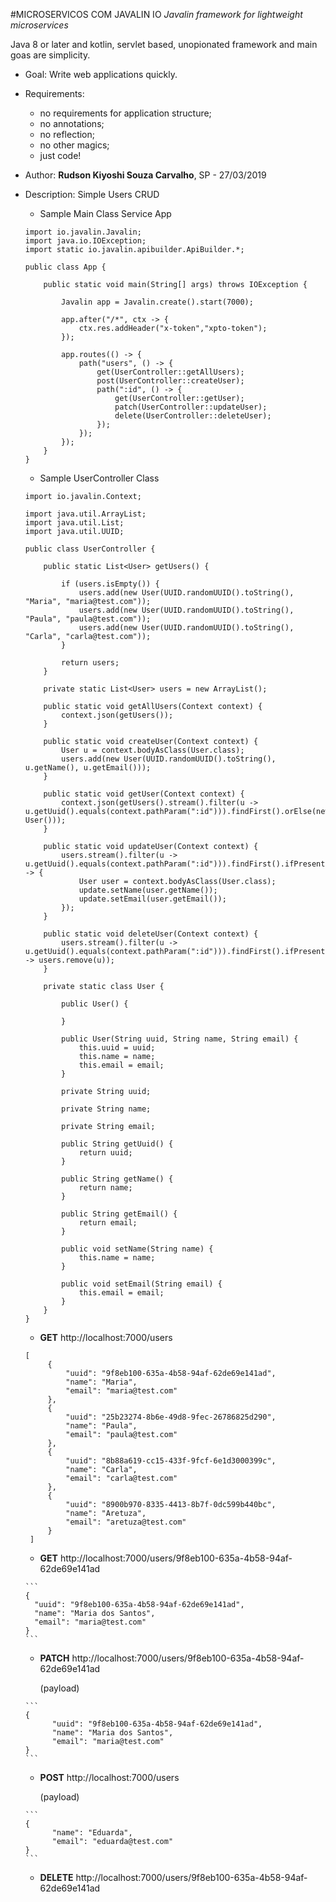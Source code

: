 #MICROSERVICOS COM JAVALIN IO
_Javalin framework for lightweight microservices_

Java 8 or later and kotlin, servlet based, unopionated framework and main goas are simplicity.

- Goal: Write web applications quickly.

- Requirements:
    - no requirements for application structure;
    - no annotations;
    - no reflection;
    - no other magics;
    - just code!
        
- Author: **Rudson Kiyoshi Souza Carvalho**, SP - 27/03/2019

- Description: Simple Users CRUD

    - Sample Main Class Service App
    
    ```
    import io.javalin.Javalin;
    import java.io.IOException;
    import static io.javalin.apibuilder.ApiBuilder.*;
    
    public class App {
    
        public static void main(String[] args) throws IOException {
    
            Javalin app = Javalin.create().start(7000);
    
            app.after("/*", ctx -> {
                ctx.res.addHeader("x-token","xpto-token");
            });
    
            app.routes(() -> {
                path("users", () -> {
                    get(UserController::getAllUsers);
                    post(UserController::createUser);
                    path(":id", () -> {
                        get(UserController::getUser);
                        patch(UserController::updateUser);
                        delete(UserController::deleteUser);
                    });
                });
            });
        }
    }
    ```
    
    - Sample UserController Class
    
    ```
    import io.javalin.Context;
    
    import java.util.ArrayList;
    import java.util.List;
    import java.util.UUID;
    
    public class UserController {
    
        public static List<User> getUsers() {
    
            if (users.isEmpty()) {
                users.add(new User(UUID.randomUUID().toString(), "Maria", "maria@test.com"));
                users.add(new User(UUID.randomUUID().toString(), "Paula", "paula@test.com"));
                users.add(new User(UUID.randomUUID().toString(), "Carla", "carla@test.com"));
            }
    
            return users;
        }
    
        private static List<User> users = new ArrayList();
    
        public static void getAllUsers(Context context) {
            context.json(getUsers());
        }
    
        public static void createUser(Context context) {
            User u = context.bodyAsClass(User.class);
            users.add(new User(UUID.randomUUID().toString(), u.getName(), u.getEmail()));
        }
    
        public static void getUser(Context context) {
            context.json(getUsers().stream().filter(u -> u.getUuid().equals(context.pathParam(":id"))).findFirst().orElse(new User()));
        }
    
        public static void updateUser(Context context) {
            users.stream().filter(u -> u.getUuid().equals(context.pathParam(":id"))).findFirst().ifPresent(update -> {
                User user = context.bodyAsClass(User.class);
                update.setName(user.getName());
                update.setEmail(user.getEmail());
            });
        }
    
        public static void deleteUser(Context context) {
            users.stream().filter(u -> u.getUuid().equals(context.pathParam(":id"))).findFirst().ifPresent(u -> users.remove(u));
        }
    
        private static class User {
    
            public User() {
    
            }
    
            public User(String uuid, String name, String email) {
                this.uuid = uuid;
                this.name = name;
                this.email = email;
            }
    
            private String uuid;
    
            private String name;
    
            private String email;
    
            public String getUuid() {
                return uuid;
            }
    
            public String getName() {
                return name;
            }
    
            public String getEmail() {
                return email;
            }
    
            public void setName(String name) {
                this.name = name;
            }
    
            public void setEmail(String email) {
                this.email = email;
            }
        }
    }
    ```

    - **GET** http://localhost:7000/users
    
    ```
    [
         {
             "uuid": "9f8eb100-635a-4b58-94af-62de69e141ad",
             "name": "Maria",
             "email": "maria@test.com"
         },
         {
             "uuid": "25b23274-8b6e-49d8-9fec-26786825d290",
             "name": "Paula",
             "email": "paula@test.com"
         },
         {
             "uuid": "8b88a619-cc15-433f-9fcf-6e1d3000399c",
             "name": "Carla",
             "email": "carla@test.com"
         },
         {
             "uuid": "8900b970-8335-4413-8b7f-0dc599b440bc",
             "name": "Aretuza",
             "email": "aretuza@test.com"
         }
     ]
     ```

     - **GET** http://localhost:7000/users/9f8eb100-635a-4b58-94af-62de69e141ad
 
      ```
      {
        "uuid": "9f8eb100-635a-4b58-94af-62de69e141ad",
        "name": "Maria dos Santos",
        "email": "maria@test.com"
      }
      ```

     - **PATCH** http://localhost:7000/users/9f8eb100-635a-4b58-94af-62de69e141ad
       
       (payload)
       
      ```
      {
            "uuid": "9f8eb100-635a-4b58-94af-62de69e141ad",
            "name": "Maria dos Santos",
            "email": "maria@test.com"
      }
      ```
     - **POST** http://localhost:7000/users
        
       (payload)
       
      ```
      {           
            "name": "Eduarda",
            "email": "eduarda@test.com"
      }
      ```   
    
     - **DELETE** http://localhost:7000/users/9f8eb100-635a-4b58-94af-62de69e141ad
     
     
     